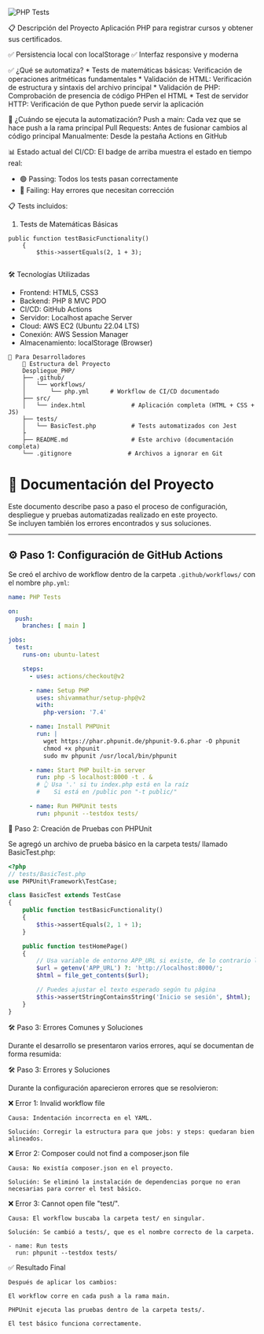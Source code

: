 ![PHP Tests](https://github.com/DeltaBairon/Despliegue_PHP/actions/workflows/php.yml/badge.svg)


📋 Descripción del Proyecto
Aplicación PHP para registrar cursos y obtener sus certificados.

✅ Persistencia local con localStorage
✅ Interfaz responsive y moderna


✅ ¿Qué se automatiza?
    * Tests de matemáticas básicas: Verificación de operaciones aritméticas fundamentales
    * Validación de HTML: Verificación de estructura y sintaxis del archivo principal
    * Validación de PHP: Comprobación de presencia de código PHPen el HTML
    * Test de servidor HTTP: Verificación de que Python puede servir la aplicación



🔄 ¿Cuándo se ejecuta la automatización?
    Push a main: Cada vez que se hace push a la rama principal
    Pull Requests: Antes de fusionar cambios al código principal
    Manualmente: Desde la pestaña Actions en GitHub

📊 Estado actual del CI/CD:
    El badge de arriba muestra el estado en tiempo real:

* 🟢 Passing: Todos los tests pasan correctamente
* 🔴 Failing: Hay errores que necesitan corrección


📋 Tests incluidos:
1. Tests de Matemáticas Básicas

```
public function testBasicFunctionality()
    {
        $this->assertEquals(2, 1 + 3);


```

🛠️ Tecnologías Utilizadas
* Frontend: HTML5, CSS3
* Backend: PHP 8 MVC PDO
* CI/CD: GitHub Actions
* Servidor: Localhost apache Server
* Cloud: AWS EC2 (Ubuntu 22.04 LTS)
* Conexión: AWS Session Manager
* Almacenamiento: localStorage (Browser)

```
🧪 Para Desarrolladores
    📁 Estructura del Proyecto
    Despliegue_PHP/
    ├── .github/
    │   └── workflows/
    │       └── php.yml      # Workflow de CI/CD documentado
    ├── src/
    │   └── index.html             # Aplicación completa (HTML + CSS + JS)
    ├── tests/
    │   └── BasicTest.php          # Tests automatizados con Jest
    ├
    ├── README.md                  # Este archivo (documentación completa)
    └── .gitignore                # Archivos a ignorar en Git
```
# 📘 Documentación del Proyecto

Este documento describe paso a paso el proceso de configuración, despliegue y pruebas automatizadas realizado en este proyecto.  
Se incluyen también los errores encontrados y sus soluciones.

---

## ⚙️ Paso 1: Configuración de GitHub Actions

Se creó el archivo de workflow dentro de la carpeta `.github/workflows/` con el nombre `php.yml`:

```yaml
name: PHP Tests

on:
  push:
    branches: [ main ]

jobs:
  test:
    runs-on: ubuntu-latest

    steps:
      - uses: actions/checkout@v2

      - name: Setup PHP
        uses: shivammathur/setup-php@v2
        with:
          php-version: '7.4'

      - name: Install PHPUnit
        run: |
          wget https://phar.phpunit.de/phpunit-9.6.phar -O phpunit
          chmod +x phpunit
          sudo mv phpunit /usr/local/bin/phpunit

      - name: Start PHP built-in server
        run: php -S localhost:8000 -t . &
        # 👆 Usa '.' si tu index.php está en la raíz
        #    Si está en /public pon "-t public/"

      - name: Run PHPUnit tests
        run: phpunit --testdox tests/


```
🧪 Paso 2: Creación de Pruebas con PHPUnit

Se agregó un archivo de prueba básico en la carpeta tests/ llamado BasicTest.php:

```php
<?php
// tests/BasicTest.php
use PHPUnit\Framework\TestCase;

class BasicTest extends TestCase
{
    public function testBasicFunctionality()
    {
        $this->assertEquals(2, 1 + 1);
    }

    public function testHomePage()
    {
        // Usa variable de entorno APP_URL si existe, de lo contrario localhost:8000
        $url = getenv('APP_URL') ?: 'http://localhost:8000/';
        $html = file_get_contents($url);

        // Puedes ajustar el texto esperado según tu página
        $this->assertStringContainsString('Inicio se sesión', $html);
    }
}

```
🛠️ Paso 3: Errores Comunes y Soluciones

Durante el desarrollo se presentaron varios errores, aquí se documentan de forma resumida:

🛠️ Paso 3: Errores y Soluciones

Durante la configuración aparecieron errores que se resolvieron:

❌ Error 1: Invalid workflow file

    Causa: Indentación incorrecta en el YAML.

    Solución: Corregir la estructura para que jobs: y steps: quedaran bien alineados.

❌ Error 2: Composer could not find a composer.json file

    Causa: No existía composer.json en el proyecto.

    Solución: Se eliminó la instalación de dependencias porque no eran necesarias para correr el test básico.

❌ Error 3: Cannot open file "test/".

    Causa: El workflow buscaba la carpeta test/ en singular.

    Solución: Se cambió a tests/, que es el nombre correcto de la carpeta.
```
- name: Run tests
  run: phpunit --testdox tests/
```
✅ Resultado Final

    Después de aplicar los cambios:

    El workflow corre en cada push a la rama main.

    PHPUnit ejecuta las pruebas dentro de la carpeta tests/.

    El test básico funciona correctamente.



